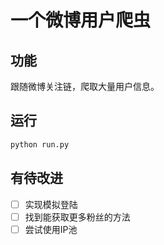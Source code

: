 # 一个微博用户爬虫
## 功能
跟随微博关注链，爬取大量用户信息。

## 运行
```bash
python run.py
```

## 有待改进
- [ ] 实现模拟登陆
- [ ] 找到能获取更多粉丝的方法
- [ ] 尝试使用IP池